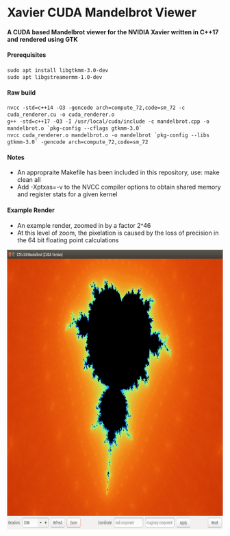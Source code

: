 # Xavier CUDA Mandelbrot Viewer
#### A CUDA based Mandelbrot viewer for the NVIDIA Xavier written in C++17 and rendered using GTK

#### Prerequisites
```
sudo apt install libgtkmm-3.0-dev
sudo apt libgstreamermm-1.0-dev
```

#### Raw build
```
nvcc -std=c++14 -O3 -gencode arch=compute_72,code=sm_72 -c cuda_renderer.cu -o cuda_renderer.o
g++ -std=c++17 -O3 -I /usr/local/cuda/include -c mandelbrot.cpp -o mandelbrot.o `pkg-config --cflags gtkmm-3.0`
nvcc cuda_renderer.o mandelbrot.o -o mandelbrot `pkg-config --libs gtkmm-3.0` -gencode arch=compute_72,code=sm_72
```

#### Notes
- An appropraite Makefile has been included in this repository, use: make clean all
- Add -Xptxas=-v to the NVCC compiler options to obtain shared memory and register stats for a given kernel

#### Example Render
- An example render, zoomed in by a factor 2^46
- At this level of zoom, the pixelation is caused by the loss of precision in the 64 bit floating point calculations

<img src='https://github.com/Positivedelta/Xavier-CUDA-Mandelbrot-Viewer/blob/master/double_limit_x70368744177664.png' width='912' height='652'>
